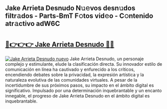 ## Jake Arrieta Desnudo N𝚞𝚎vos desn𝚞dos filtr𝚊dos - Parts-BmT F𝚘tos vid𝚎o - C𝚘ntenido atr𝚊ctivo adW6C

# <h2><a href="http://mb21fp2.tromn.icu/?c=Jake+Arrieta+Desnudo">🔗👉👉👉 Jake Arrieta Desnudo 🔗🔗</a></h2>

[![Jake Arrieta Desnudo nuevo](https://i.imgur.com/pEAQMta.gif)](http://mb21fp2.tromn.icu/?c=Jake+Arrieta+Desnudo)
Jake Arrieta Desnudo, un personaje complejo y estimulante, elude la clasificación directa. Su innovador estilo de comunicación en línea ha cautivado y enfurecido a los críticos, encendiendo debates sobre la privacidad, la expresión artística y la naturaleza evolutiva de las comunidades virtuales. A pesar de la incertidumbre de sus próximos pasos, su impacto en el ámbito digital es significativo. Impulsado por una determinación inquebrantable y un encanto innegable, el progreso de Jake Arrieta Desnudo en el ámbito digital es inquebrantable.
